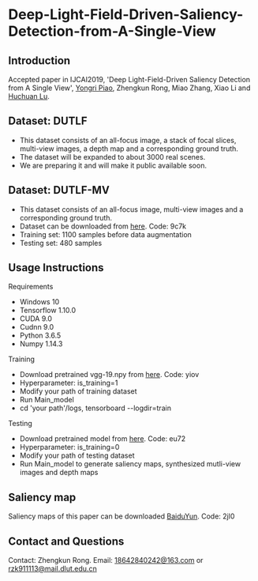 # Deep-Light-Field-Driven-Saliency-Detection-from-A-Single-View
## Introduction
Accepted paper in IJCAI2019, 'Deep Light-Field-Driven Saliency Detection from A Single View', [Yongri Piao](http://ice.dlut.edu.cn/yrpiao/), Zhengkun Rong, Miao Zhang, Xiao Li and [Huchuan Lu](http://ice.dlut.edu.cn/lu/publications.html).

## Dataset: DUTLF
* This dataset consists of an all-focus image, a stack of focal slices, multi-view images, a depth map and a corresponding ground truth.
* The dataset will be expanded to about 3000 real scenes.
* We are preparing it and will make it public available soon.

## Dataset: DUTLF-MV
* This dataset consists of an all-focus image, multi-view images and a corresponding ground truth.
* Dataset can be downloaded from [here](https://pan.baidu.com/s/1hvrTL4PQp-PZ6QZEl5fH7Q). Code: 9c7k
* Training set: 1100 samples before data augmentation
* Testing set: 480 samples

## Usage Instructions
Requirements
* Windows 10
* Tensorflow 1.10.0
* CUDA 9.0
* Cudnn 9.0
* Python 3.6.5
* Numpy 1.14.3

Training
* Download pretrained vgg-19.npy from [here](https://pan.baidu.com/s/1U6J9XenDOnUvkEzj0ZBmxg). Code: yiov
* Hyperparameter: is_training=1
* Modify your path of training dataset
* Run Main_model
* cd 'your path'/logs, tensorboard --logdir=train

Testing
* Download pretrained model from [here](https://pan.baidu.com/s/1cm5nkdKVHU2vCIqgzlmLMw). Code: eu72
* Hyperparameter: is_training=0
* Modify your path of testing dataset
* Run Main_model to generate saliency maps, synthesized mutli-view images and depth maps
## Saliency map
Saliency maps of this paper can be downloaded [BaiduYun](https://pan.baidu.com/s/1KXG7xRv7WOcSj_NUmbz8cA). Code: 2jl0
## Contact and Questions
Contact: Zhengkun Rong. Email: 18642840242@163.com or rzk911113@mail.dlut.edu.cn
